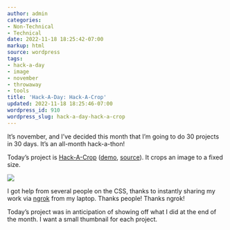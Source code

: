 ```yaml
---
author: admin
categories:
- Non-Technical
- Technical
date: 2022-11-18 18:25:42-07:00
markup: html
source: wordpress
tags:
- hack-a-day
- image
- november
- throwaway
- tools
title: 'Hack-A-Day: Hack-A-Crop'
updated: 2022-11-18 18:25:46-07:00
wordpress_id: 910
wordpress_slug: hack-a-day-hack-a-crop
---
```

It’s november, and I’ve decided this month that I’m going to do 30 projects in 30 days. It’s an all-month hack-a-thon!

Today’s project is [Hack-A-Crop][1] ([demo][2], [source][3]). It crops an image to a fixed size.

[![](https://blog.za3k.com/wp-content/uploads/2022/11/screenshot-16.png)][4]

I got help from several people on the CSS, thanks to instantly sharing my work via [ngrok][5] from my laptop. Thanks people! Thanks ngrok!

Today’s project was in anticipation of showing off what I did at the end of the month. I want a small thumbnail for each project.

[1]: https://tilde.za3k.com/hackaday/crop/
[2]: https://tilde.za3k.com/hackaday/crop/
[3]: https://github.com/za3k/day18_crop
[4]: https://tilde.za3k.com/hackaday/crop/
[5]: https://ngrok.com/
